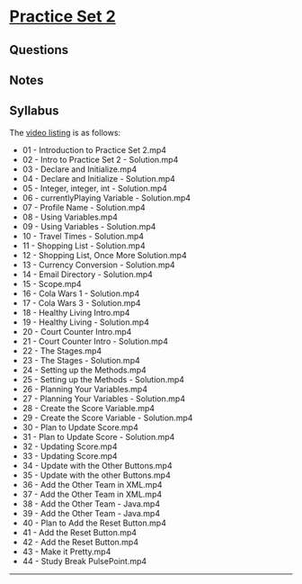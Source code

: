 # [Practice Set 2](https://www.udacity.com/course/viewer#!/c-ud837/l-4036438656)

## Questions

## Notes

## Syllabus

The [video listing](https://www.udacity.com/course/progress#!/c-ud837) is as follows:

* 01 - Introduction to Practice Set 2.mp4
* 02 - Intro to Practice Set 2 - Solution.mp4
* 03 - Declare and Initialize.mp4
* 04 - Declare and Initialize - Solution.mp4
* 05 - Integer, integer, int - Solution.mp4
* 06 - currentlyPlaying Variable - Solution.mp4
* 07 - Profile Name - Solution.mp4
* 08 - Using Variables.mp4
* 09 - Using Variables - Solution.mp4
* 10 - Travel Times - Solution.mp4
* 11 - Shopping List - Solution.mp4
* 12 - Shopping List, Once More Solution.mp4
* 13 - Currency Conversion - Solution.mp4
* 14 - Email Directory - Solution.mp4
* 15 - Scope.mp4
* 16 - Cola Wars 1 - Solution.mp4
* 17 - Cola Wars 3 - Solution.mp4
* 18 - Healthy Living Intro.mp4
* 19 - Healthy Living - Solution.mp4
* 20 - Court Counter Intro.mp4
* 21 - Court Counter Intro - Solution.mp4
* 22 - The Stages.mp4
* 23 - The Stages - Solution.mp4
* 24 - Setting up the Methods.mp4
* 25 - Setting up the Methods - Solution.mp4
* 26 - Planning Your Variables.mp4
* 27 - Planning Your Variables - Solution.mp4
* 28 - Create the Score Variable.mp4
* 29 - Create the Score Variable - Solution.mp4
* 30 - Plan to Update Score.mp4
* 31 - Plan to Update Score - Solution.mp4
* 32 - Updating Score.mp4
* 33 - Updating Score.mp4
* 34 - Update with the Other Buttons.mp4
* 35 - Update with the other Buttons.mp4
* 36 - Add the Other Team in XML.mp4
* 37 - Add the Other Team in XML.mp4
* 38 - Add the Other Team - Java.mp4
* 39 - Add the Other Team - Java.mp4
* 40 - Plan to Add the Reset Button.mp4
* 41 - Add the Reset Button.mp4
* 42 - Add the Reset Button.mp4
* 43 - Make it Pretty.mp4
* 44 - Study Break PulsePoint.mp4

---